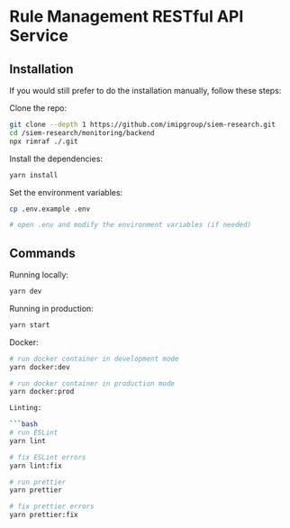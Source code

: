 # Rule Management RESTful API Service

## Installation

If you would still prefer to do the installation manually, follow these steps:

Clone the repo:

```bash
git clone --depth 1 https://github.com/imipgroup/siem-research.git
cd /siem-research/monitoring/backend
npx rimraf ./.git
```

Install the dependencies:

```bash
yarn install
```

Set the environment variables:

```bash
cp .env.example .env

# open .env and modify the environment variables (if needed)
```

## Commands

Running locally:

```bash
yarn dev
```

Running in production:

```bash
yarn start
```

Docker:

```bash
# run docker container in development mode
yarn docker:dev

# run docker container in production mode
yarn docker:prod

Linting:

```bash
# run ESLint
yarn lint

# fix ESLint errors
yarn lint:fix

# run prettier
yarn prettier

# fix prettier errors
yarn prettier:fix
```
